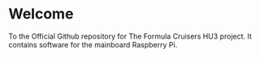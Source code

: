 # Welcome

To the Official Github repository for The Formula Cruisers HU3 project. It contains software for the mainboard Raspberry Pi.
